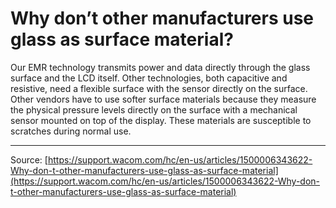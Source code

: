 # Why don’t other manufacturers use glass as surface material?

Our EMR technology transmits power and data directly through the glass surface and the LCD itself. Other technologies, both capacitive and resistive, need a flexible surface with the sensor directly on the surface. Other vendors have to use softer surface materials because they measure the physical pressure levels directly on the surface with a mechanical sensor mounted on top of the display. These materials are susceptible to scratches during normal use.

---
Source: [https://support.wacom.com/hc/en-us/articles/1500006343622-Why-don-t-other-manufacturers-use-glass-as-surface-material](https://support.wacom.com/hc/en-us/articles/1500006343622-Why-don-t-other-manufacturers-use-glass-as-surface-material)
